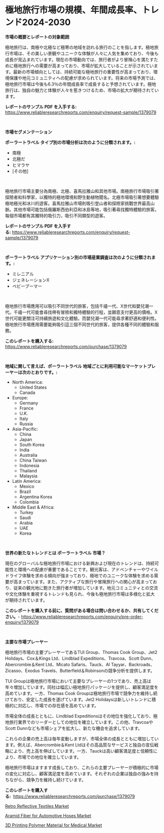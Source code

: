 <p><h1>極地旅行市場の規模、年間成長率、トレンド2024-2030</h1></p><p><strong>市場の概要とレポートの対象範囲</strong></p>
<p><p>極地旅行は、南極や北極など極寒の地域を訪れる旅行のことを指します。極地旅行市場は、その美しい景観やユニークな体験が人々に人気を集めており、今後も成長が見込まれています。現在の市場動向では、旅行者がより冒険心を満たすために極地旅行への需要が高まっており、市場が拡大していることが示されています。最新の市場傾向としては、持続可能な極地旅行の重要性が高まっており、環境保護や地元コミュニティへの配慮が求められています。将来の市場予測では、極地旅行市場は今後も6.3％の年間成長率で成長すると予想されています。極地旅行は、独自の魅力と体験が人々を惹きつけるため、市場の拡大が期待されています。</p></p>
<p><strong>レポートのサンプル PDF を入手する:</strong> <a href="https://www.reliableresearchreports.com/enquiry/request-sample/1379079">https://www.reliableresearchreports.com/enquiry/request-sample/1379079</a></p>
<p>&nbsp;</p>
<p><strong>市場セグメンテーション</strong></p>
<p><strong>ポーラートラベル タイプ別の市場分析は次のように分類されます。:</strong></p>
<p><ul><li>南極</li><li>北極だ</li><li>ヒマラヤ</li><li>[その他]</li></ul></p>
<p>&nbsp;</p>
<p><p>極地旅行市場主要分為南極、北極、喜馬拉雅山和其他市場。南極旅行市場吸引著探險者和科學家，以獨特的極地環境和野生動植物聞名。北極市場吸引著想要體驗極地極光和冰川的遊客。喜馬拉雅山市場則吸引登山者和探險家挑戰世界最高山脈。其他市場可能包括俄羅斯西伯利亞和冰島等地，吸引著尋找獨特體驗的旅客。每個市場都有其獨特的吸引力，吸引不同類型的遊客。</p></p>
<p><strong>レポートのサンプル PDF を入手する:</strong>&nbsp;<a href="https://www.reliableresearchreports.com/enquiry/request-sample/1379079">https://www.reliableresearchreports.com/enquiry/request-sample/1379079</a></p>
<p>&nbsp;</p>
<p><strong> ポーラートラベル アプリケーション別の市場産業調査は次のように分類されます。:</strong></p>
<p><ul><li>ミレニアル</li><li>ジェネレーションX</li><li>ベビーブーマー</li></ul></p>
<p>&nbsp;</p>
<p><p>極地旅行市場應用可以吸引不同世代的旅客，包括千禧一代、X世代和嬰兒潮一代。千禧一代可能會尋找帶有冒險和獨特體驗的行程，並願意支付更高的價格。X世代可能更關注可持續旅遊和文化體驗。而嬰兒潮一代可能尋求著舒適和便利性。極地旅行市場應用需要能夠吸引這三個不同世代的旅客，提供各種不同的體驗和服務。</p></p>
<p><strong>このレポートを購入する:</strong>&nbsp; <a href="https://www.reliableresearchreports.com/purchase/1379079">https://www.reliableresearchreports.com/purchase/1379079</a></p>
<p>&nbsp;</p>
<p><strong>地域に関して言えば、ポーラートラベル 地域ごとに利用可能なマーケットプレーヤーは次のとおりです。:</strong></p>
<p><ul>
    <li>
        North America:
        <ul>
            <li>United States</li>
            <li>Canada</li>
        </ul>
    </li>
    <li>
        Europe:
        <ul>
            <li>Germany</li>
            <li>France</li>
            <li>U.K.</li>
            <li>Italy</li>
            <li>Russia</li>
        </ul>
    </li>
    <li>
        Asia-Pacific:
        <ul>
            <li>China</li>
            <li>Japan</li>
            <li>South Korea</li>
            <li>India</li>
            <li>Australia</li>
            <li>China Taiwan</li>
            <li>Indonesia</li>
            <li>Thailand</li>
            <li>Malaysia</li>
        </ul>
    </li>
    <li>
        Latin America:
        <ul>
            <li>Mexico</li>
            <li>Brazil</li>
            <li>Argentina Korea</li>
            <li>Colombia</li>
        </ul>
    </li>
    <li>
        Middle East & Africa:
        <ul>
            <li>Turkey</li>
            <li>Saudi</li>
            <li>Arabia</li>
            <li>UAE</li>
            <li>Korea</li>
        </ul>
    </li>
    </ul></p>
<p>&nbsp;</p>
<p><strong>世界の新たなトレンドとは ポーラートラベル 市場？</strong></p>
<p><p>現在のグローバルな極地旅行市場における新興および現在のトレンドは、持続可能性と環境への配慮が重要であることです。観光客は、アドベンチャーやワイルドライフ体験を求める傾向が強まっており、極地でのユニークな体験を求める需要が高まっています。また、アクティブな旅行や冒険旅行への関心が高まっており、従来の観光地に飽きた旅行者が増加しています。地元コミュニティとの交流や文化体験を重視するトレンドも見られ、今後も極地旅行市場は多様化と拡大が期待されています。</p></p>
<p><strong>このレポートを購入する前に、質問がある場合は問い合わせるか、共有してください。</strong>- <a href="https://www.reliableresearchreports.com/enquiry/pre-order-enquiry/1379079">https://www.reliableresearchreports.com/enquiry/pre-order-enquiry/1379079</a></p>
<p>&nbsp;</p>
<p><strong>主要な市場プレーヤー</strong></p>
<p><p>極地旅行市場の主要プレーヤーであるTUI Group、Thomas Cook Group、Jet2 Holidays、Cox＆Kings Ltd、Lindblad Expeditions、Travcoa、Scott Dunn、Abercrombie＆Kent Ltd、Micato Safaris、Tauck、Al Tayyar、Backroads、Zicasso、Exodus Travels、Butterfield＆Robinsonの競争分析を提供します。</p><p>TUI Groupは極地旅行市場において主要なプレーヤーの1つであり、売上高は年々増加しています。同社は幅広い極地旅行パッケージを提供し、顧客満足度を高めています。一方、Thomas Cook Groupは極地旅行市場で競争力を維持し続けており、安定した成長を遂げています。Jet2 Holidaysは新しいトレンドに積極的に対応し、市場での存在感を高めています。</p><p>市場全体の成長とともに、Lindblad Expeditionsはその地位を強化しており、極地旅行業界でのリーダーとしての地位を確立しています。この他、TravcoaやScott Dunnなども市場シェアを拡大し、新たな機会を追求しています。</p><p>これらの企業の売上高は毎年変動しますが、市場全体の成長とともに増加しています。例えば、Abercrombie＆Kent Ltdはその高品質なサービスと独自の宣伝戦略により、売上高を伸ばしています。一方、Tauckは高い顧客満足度と信頼性により、市場での地位を確立しています。</p><p>極地旅行市場はますます成長しており、これらの主要プレーヤーが積極的に市場の変化に対応し、顧客満足度を高めています。それぞれの企業は独自の強みを持ちながら、競争力を維持し続けています。</p></p>
<p><strong>このレポートを購入する:</strong>&nbsp;&nbsp;<a href="https://www.reliableresearchreports.com/purchase/1379079">https://www.reliableresearchreports.com/purchase/1379079</a></p>
<p><p><a href="https://github.com/joannagoyvaerts/Market-Research-Report-List-1/blob/main/retro-reflective-textiles-market.md">Retro Reflective Textiles Market</a></p><p><a href="https://github.com/Hazelklievgspy6vdcsmu106w/Market-Research-Report-List-1/blob/main/aramid-fiber-for-automotive-hoses-market.md">Aramid Fiber for Automotive Hoses Market</a></p><p><a href="https://github.com/lubmix/Market-Research-Report-List-1/blob/main/3d-printing-polymer-material-for-medical-market.md">3D Printing Polymer Material for Medical Market</a></p></p>